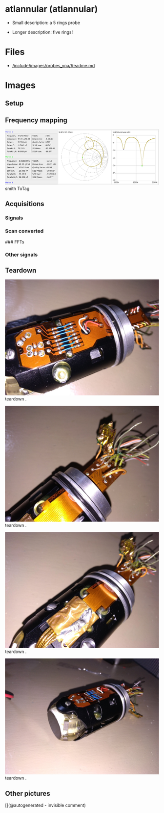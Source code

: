 # atlannular (atlannular)

* Small description:  a 5 rings probe

* Longer description: five rings!

# Files

* [/include/images/probes_vna/Readme.md](/include/images/probes_vna/Readme.md)


# Images

## Setup 

## Frequency mapping 

![](/include/images/probes_vna/altannular.s1p.png)
smith
ToTag

## Acquisitions 

### Signals 

### Scan converted 

### FFTs 

### Other signals 

## Teardown 

![](/include/images/atlannular/P_20191230_210144.jpg)
teardown
.

![](/include/images/atlannular/P_20191230_210136.jpg)
teardown
.

![](/include/images/atlannular/P_20191230_210133.jpg)
teardown
.

![](/include/images/atlannular/P_20191230_210124.jpg)
teardown
.

## Other pictures 





[](@autogenerated - invisible comment)